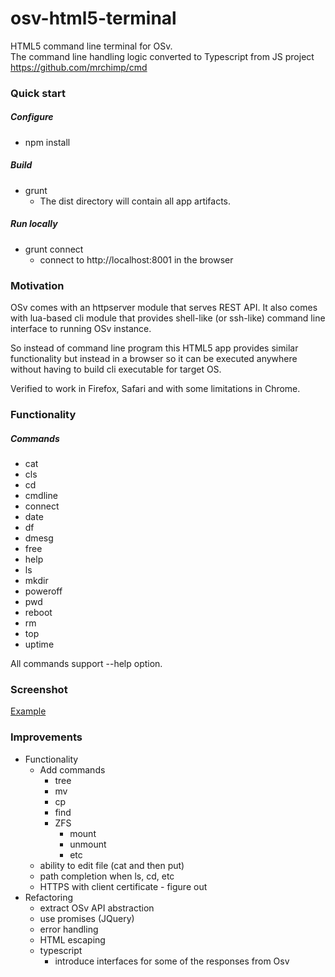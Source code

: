# osv-html5-terminal
HTML5 command line terminal for OSv.  
The command line handling logic converted to Typescript from JS project https://github.com/mrchimp/cmd

### Quick start
##### Configure
* npm install

##### Build
* grunt
  * The dist directory will contain all app artifacts.

##### Run locally
* grunt connect
  * connect to http://localhost:8001 in the browser

### Motivation
OSv comes with an httpserver module that serves REST API. It also comes with lua-based cli 
module that provides shell-like (or ssh-like) command line interface to running OSv instance.  

So instead of command line program this HTML5 app provides similar functionality but instead 
in a browser so it can be executed anywhere without having to build cli executable for target OS.

Verified to work in Firefox, Safari and with some limitations in Chrome.

### Functionality
##### Commands
* cat	
* cls
* cd
* cmdline	
* connect
* date	
* df		
* dmesg	
* free	
* help
* ls		
* mkdir	
* poweroff	
* pwd	
* reboot
* rm		
* top	
* uptime

All commands support --help option.

### Screenshot
[Example](screenshot.png)

### Improvements
- Functionality
    - Add commands
        - tree
        - mv
        - cp
        - find
        - ZFS
            - mount
            - unmount
            - etc
    - ability to edit file (cat and then put)
    - path completion when ls, cd, etc
    - HTTPS with client certificate - figure out 
- Refactoring
    - extract OSv API abstraction
    - use promises (JQuery)
    - error handling
    - HTML escaping
    - typescript
        - introduce interfaces for some of the responses from Osv
